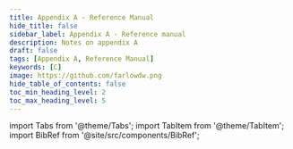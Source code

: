 ```yaml
---
title: Appendix A - Reference Manual
hide_title: false
sidebar_label: Appendix A - Reference manual
description: Notes on appendix A
draft: false
tags: [Appendix A, Reference Manual]
keywords: [C]
image: https://github.com/farlowdw.png
hide_table_of_contents: false
toc_min_heading_level: 2
toc_max_heading_level: 5
---
```


import Tabs from '@theme/Tabs';
import TabItem from '@theme/TabItem';
import BibRef from '@site/src/components/BibRef';
